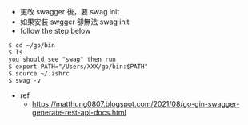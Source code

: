 * 更改 swagger 後，要 swag init
* 如果安裝 swgger 卻無法 swag init
* follow the step below
```
$ cd ~/go/bin
$ ls
you should see "swag" then run
$ export PATH="/Users/XXX/go/bin:$PATH"
$ source ~/.zshrc
$ swag -v
```

* ref
  * https://matthung0807.blogspot.com/2021/08/go-gin-swagger-generate-rest-api-docs.html